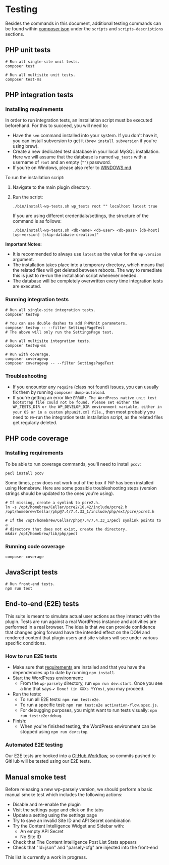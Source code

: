 # Testing

Besides the commands in this document, additional testing commands can be found within [composer.json](../composer.json) under the `scripts` and `scripts-descriptions` sections.

## PHP unit tests

```
# Run all single-site unit tests.
composer test

# Run all multisite unit tests.
composer test-ms
```

## PHP integration tests

### Installing requirements

In order to run integration tests, an installation script must be executed beforehand. For this to succeed, you will need to:

- Have the `svn` command installed into your system. If you don't have it, you can install subversion to get it (`brew install subversion` if you're using brew).
- Create a new dedicated test database in your local MySQL installation. Here we will assume that the database is named `wp_tests` with a username of `root` and an empty (`""`) password.
- If you're on Windows, please also refer to [WINDOWS.md](WINDOWS.md).

To run the installation script:

1. Navigate to the main plugin directory.
2. Run the script:

	```
	./bin/install-wp-tests.sh wp_tests root "" localhost latest true
	```

	If you are using different credentials/settings, the structure of the command is as follows:

	```
	./bin/install-wp-tests.sh <db-name> <db-user> <db-pass> [db-host] [wp-version] [skip-database-creation]"
	```

**Important Notes:**
- It is recommended to always use `latest` as the value for the `wp-version` argument.
- The installation takes place into a temporary directory, which means that the related files will get deleted between reboots. The way to remediate this is just to re-run the installation script whenever needed.
- The database will be completely overwritten every time integration tests are executed.

### Running integration tests

```
# Run all single-site integration tests.
composer testwp

# You can use double dashes to add PHPUnit parameters.
composer testwp -- --filter SettingsPageTest
# The above will only run the SettingsPage test.

# Run all multisite integration tests.
composer testwp-ms

# Run with coverage.
composer coveragewp
composer coveragewp -- --filter SettingsPageTest
```

### Troubleshooting
- If you encounter any `require` (class not found) issues, you can usually fix them by running `composer dump-autoload`.
- If you're getting an error like `ERROR: The WordPress native unit test bootstrap file could not be found. Please set either the WP_TESTS_DIR or the WP_DEVELOP_DIR environment variable, either in your OS or in a custom phpunit.xml file.`, then most probably you need to re-run the integration tests installation script, as the related files get regularly deleted.

## PHP code coverage

### Installing requirements

To be able to run coverage commands, you'll need to install `pcov`:

```
pecl install pcov
```

Some times, `pcov` does not work out of the box if `PHP` has been installed using Homebrew. Here are some possible troubleshooting steps (version strings should be updated to the ones you're using).

```
# If missing, create a symlink to pcre2.h.
ln -s /opt/homebrew/Cellar/pcre2/10.42/include/pcre2.h /opt/homebrew/Cellar/php@7.4/7.4.33_1/include/php/ext/pcre/pcre2.h

# If the /opt/homebrew/Cellar/php@7.4/7.4.33_1/pecl symlink points to a
# directory that does not exist, create the directory.
mkdir /opt/homebrew/lib/php/pecl
```

### Running code coverage

```
composer coverage
```

## JavaScript tests

```
# Run front-end tests.
npm run test
```

## End-to-end (E2E) tests

This suite is meant to simulate actual user actions as they interact with the plugin. Tests are run against a real WordPress instance and activities are performed in a real browser. The idea is that we can provide confidence that changes going forward have the intended effect on the DOM and rendered content that plugin users and site visitors will see under various specific conditions.

### How to run E2E tests

- Make sure that [requirements](CONTRIBUTING.md#minimum-requirements) are installed and that you have the dependencies up to date by running `npm install`.
- Start the WordPress environment:
  - From the `wp-parsely` directory, run `npm run dev:start`. Once you see a line that says `✔ Done! (in XXXs YYYms)`, you may proceed.
- Run the tests:
  - To run all E2E tests: `npm run test:e2e`.
  - To run a specific test: `npm run test:e2e activation-flow.spec.js`.
  - For debugging purposes, you might want to run tests visually: `npm run test:e2e:debug`.
- Finish:
  - When you're finished testing, the WordPress environment can be stopped using `npm run dev:stop`.

### Automated E2E testing

Our E2E tests are hooked into a [GitHub Workflow](../.github/workflows/e2e-tests.yml), so commits pushed to GitHub will be tested using our E2E tests.

## Manual smoke test

Before releasing a new wp-parsely version, we should perform a basic manual smoke test which includes the following actions:

- Disable and re-enable the plugin
- Visit the settings page and click on the tabs
- Update a setting using the settings page
- Try to save an invalid Site ID and API Secret combination
- Try the Content Intelligence Widget and Sidebar with:
  - An empty API Secret
  - No Site ID
- Check that The Content Intelligence Post List Stats appears
- Check that "ld+json" and "parsely-cfg" are injected into the front-end

This list is currently a work in progress.
